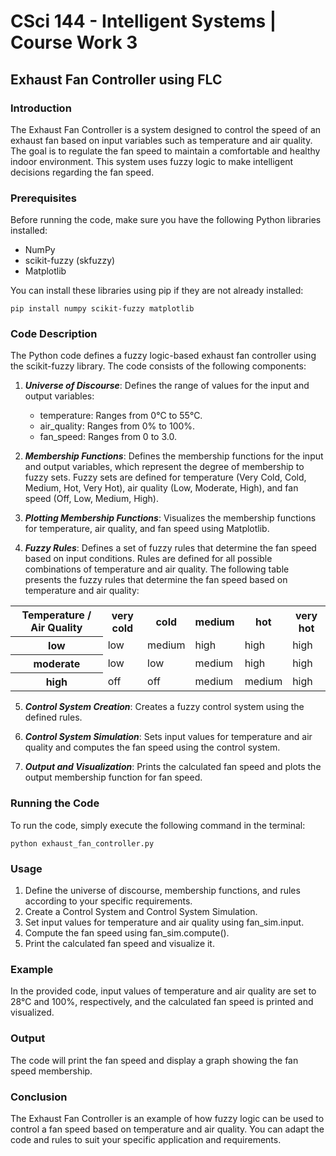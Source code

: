 # CSci 144 - Intelligent Systems | Course Work 3

## Exhaust Fan Controller using FLC

### Introduction
The Exhaust Fan Controller is a system designed to control the speed of an exhaust fan based on input variables such as temperature and air quality. The goal is to regulate the fan speed to maintain a comfortable and healthy indoor environment. This system uses fuzzy logic to make intelligent decisions regarding the fan speed.

### Prerequisites
Before running the code, make sure you have the following Python libraries installed:

- NumPy
- scikit-fuzzy (skfuzzy)
- Matplotlib

You can install these libraries using pip if they are not already installed:

```
pip install numpy scikit-fuzzy matplotlib
```

### Code Description
The Python code defines a fuzzy logic-based exhaust fan controller using the scikit-fuzzy library. The code consists of the following components:
1. ***Universe of Discourse***: Defines the range of values for the input and output variables:
    - temperature: Ranges from 0°C to 55°C.
    - air_quality: Ranges from 0% to 100%.
    - fan_speed: Ranges from 0 to 3.0.

2. ***Membership Functions***: Defines the membership functions for the input and output variables, which represent the degree of membership to fuzzy sets. Fuzzy sets are defined for temperature (Very Cold, Cold, Medium, Hot, Very Hot), air quality (Low, Moderate, High), and fan speed (Off, Low, Medium, High).

3. ***Plotting Membership Functions***: Visualizes the membership functions for temperature, air quality, and fan speed using Matplotlib.

4. ***Fuzzy Rules***: Defines a set of fuzzy rules that determine the fan speed based on input conditions. Rules are defined for all possible combinations of temperature and air quality.
The following table presents the fuzzy rules that determine the fan speed based on temperature and air quality:

<table>
  <tr>
    <th>Temperature / Air Quality</th>
    <th>very cold</th>
    <th>cold</th>
    <th>medium</th>
    <th>hot</th>
    <th>very hot</th>
  </tr>
  <tr>
    <th>low</th>
    <td>low</td>
    <td>medium</td>
    <td>high</td>
    <td>high</td>
    <td>high</td>
  </tr>
  <tr>
    <th>moderate</th>
    <td>low</td>
    <td>low</td>
    <td>medium</td>
    <td>high</td>
    <td>high</td>
  </tr>
  <tr>
    <th>high</th>
    <td>off</td>
    <td>off</td>
    <td>medium</td>
    <td>medium</td>
    <td>high</td>
  </tr>
</table>

5. ***Control System Creation***: Creates a fuzzy control system using the defined rules.

6. ***Control System Simulation***: Sets input values for temperature and air quality and computes the fan speed using the control system.

7. ***Output and Visualization***: Prints the calculated fan speed and plots the output membership function for fan speed.

### Running the Code
To run the code, simply execute the following command in the terminal:

```
python exhaust_fan_controller.py
```

### Usage
1. Define the universe of discourse, membership functions, and rules according to your specific requirements.
2. Create a Control System and Control System Simulation.
3. Set input values for temperature and air quality using fan_sim.input.
4. Compute the fan speed using fan_sim.compute().
5. Print the calculated fan speed and visualize it.

### Example
In the provided code, input values of temperature and air quality are set to 28°C and 100%, respectively, and the calculated fan speed is printed and visualized.

### Output
The code will print the fan speed and display a graph showing the fan speed membership.

### Conclusion
The Exhaust Fan Controller is an example of how fuzzy logic can be used to control a fan speed based on temperature and air quality. You can adapt the code and rules to suit your specific application and requirements.